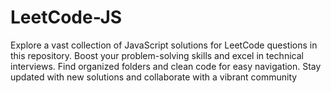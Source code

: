 # LeetCode-JS
Explore a vast collection of JavaScript solutions for LeetCode questions in this repository. Boost your problem-solving skills and excel in technical interviews. Find organized folders and clean code for easy navigation. Stay updated with new solutions and collaborate with a vibrant community
